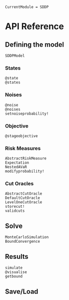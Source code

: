 ```@meta
CurrentModule = SDDP
```

# API Reference

## Defining the model

```@docs
SDDPModel
```

### States
```@docs
@state
@states
```
### Noises
```@docs
@noise
@noises
setnoiseprobability!
```

### Objective
```@docs
@stageobjective
```

### Risk Measures
```@docs
AbstractRiskMeasure
Expectation
NestedAVaR
modifyprobability!
```

### Cut Oracles
```@docs
AbstractCutOracle
DefaultCutOracle
LevelOneCutOracle
storecut!
validcuts
```

## Solve
<!-- SDDP.solve -->
```@docs
MonteCarloSimulation
BoundConvergence
```
## Results
```@docs
simulate
@visualise
getbound
```

## Save/Load
<!-- loadcuts! -->
```@docs
```
